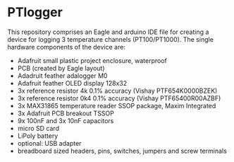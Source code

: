 # PTlogger
This repository comprises an Eagle and arduino IDE file for creating a device for logging 3 temperature channels (PT100/PT1000).
The single hardware components of the device are:
 - Adafruit small plastic project enclosure, waterproof
 - PCB (created by Eagle layout)
 - Adadruit feather adalogger M0
 - Adafruit feather OLED display 128x32
 - 3x reference resistor 4k 0.1% accuracy (Vishay PTF654K0000BZEK)
 - 3x reference resistor 0k4 0.1% accuracy (Vishay PTF65400R00AZBF)
 - 3x MAX31865 temperature reader SSOP package, Maxim Integrated 
 - 3x Adafruit PCB breakout TSSOP
 - 9x 100nF and 3x 10nF capacitors
 - micro SD card
 - LiPoly battery
 - optional: USB adapter
 - breadboard sized headers, pins, switches, jumpers and screw terminals

